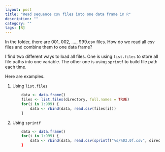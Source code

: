 ```yaml
---
layout: post
title: "Read sequence csv files into one data frame in R"
description: ""
category: ""
tags: [R]
---
```



In the folder, there are 001, 002, ...., 999.csv files. How do we read all csv files and combine them to one data frame?

I find two different ways to load all files. One is using `list.files` to store all file paths into one variable. The other one is using `sprintf` to build file path each time.

Here are examples.

1. Using `list.files`
	
	```R
		data <- data.frame()
		files <- list.files(directory, full.names = TRUE)
		for(i in 1:999) {
			data <- rbind(data, read.csv(files[i]))
		}
	```
	
2. Using `sprintf`

	```R
		data <- data.frame()
		for(i in 1:999) {
			data <- rbind(data, read.csv(sprintf("%s/%03.0f.csv", directory, i))
		}
	```


